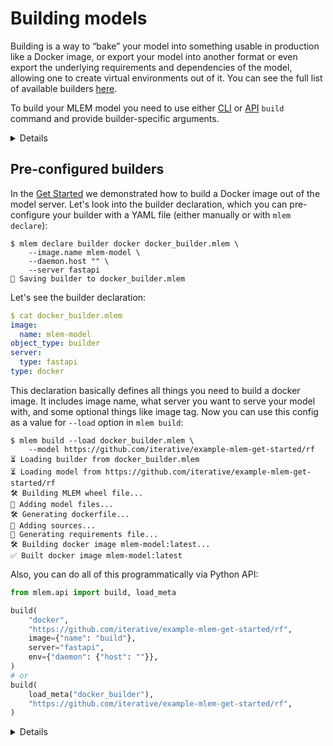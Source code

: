 # Building models

Building is a way to “bake” your model into something usable in production like
a Docker image, or export your model into another format or even export the
underlying requirements and dependencies of the model, allowing one to create
virtual environments out of it. You can see the full list of available builders
[here](/doc/object-reference/build).

To build your MLEM model you need to use either
[CLI](/doc/command-reference/build) or [API](/doc/api-reference/build) `build`
command and provide builder-specific arguments.

<details>

### ⚙️ About builders and arguments

There are different types of builders and each one has it’s own set of available
arguments. You can find them in the nested pages, but for quick reference you
can run `mlem build --help` for list of builders and
`mlem build $BUILDER --help` for list of available arguments.

</details>

## Pre-configured builders

In the [Get Started](/doc/get-started) we demonstrated how to build a Docker
image out of the model server. Let's look into the builder declaration, which
you can pre-configure your builder with a YAML file (either manually or with
`mlem declare`):

```cli
$ mlem declare builder docker docker_builder.mlem \
    --image.name mlem-model \
    --daemon.host "" \
    --server fastapi
💾 Saving builder to docker_builder.mlem
```

Let's see the builder declaration:

```yaml
$ cat docker_builder.mlem
image:
  name: mlem-model
object_type: builder
server:
  type: fastapi
type: docker
```

This declaration basically defines all things you need to build a docker image.
It includes image name, what server you want to serve your model with, and some
optional things like image tag. Now you can use this config as a value for
`--load` option in `mlem build`:

```cli
$ mlem build --load docker_builder.mlem \
    --model https://github.com/iterative/example-mlem-get-started/rf
⏳️ Loading builder from docker_builder.mlem
⏳️ Loading model from https://github.com/iterative/example-mlem-get-started/rf
🛠 Building MLEM wheel file...
💼 Adding model files...
🛠 Generating dockerfile...
💼 Adding sources...
💼 Generating requirements file...
🛠 Building docker image mlem-model:latest...
✅ Built docker image mlem-model:latest
```

Also, you can do all of this programmatically via Python API:

```py
from mlem.api import build, load_meta

build(
    "docker",
    "https://github.com/iterative/example-mlem-get-started/rf",
    image={"name": "build"},
    server="fastapi",
    env={"daemon": {"host": ""}},
)
# or
build(
    load_meta("docker_builder"),
    "https://github.com/iterative/example-mlem-get-started/rf",
)
```

<details>

### ⚙️ Remote builder config

Like every other MLEM object, builders can be read from remote repos. Try

```cli
$ mlem build \
    --load https://github.com/iterative/example-mlem-get-started/pip_config \
    --model https://github.com/iterative/example-mlem-get-started/rf
```

</details>
